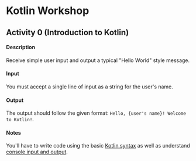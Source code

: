 # Kotlin Workshop #
## Activity 0 (Introduction to Kotlin) ##

#### Description ####
Receive simple user input and output a typical "Hello World" style message.

#### Input ####
You must accept a single line of input as a string for the user's name.

#### Output ####
The output should follow the given format: `Hello, {user's name}! Welcome to Kotlin!`.

#### Notes ####
You'll have to write code using the basic [Kotlin syntax](https://kotlinlang.org/docs/reference/basic-syntax.html) as well as understand [console input and output](https://kotlinlang.org/api/latest/jvm/stdlib/kotlin.io/index.html).
